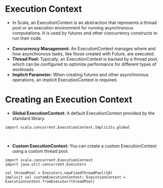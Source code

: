 # Execution Context
- In Scala, an ExecutionContext is an abstraction that represents a thread pool or an execution environment for running asynchronous computations. It is used by futures and other concurrency constructs to run their code.<br><br>
- <b>Concurrency Management:</b> An ExecutionContext manages where and how asynchronous tasks, like those created with Future, are executed.
- <b>Thread Pool:</b> Typically, an ExecutionContext is backed by a thread pool, which can be configured to optimize performance for different types of workloads.
- <b>Implicit Parameter:</b> When creating futures and other asynchronous operations, an implicit ExecutionContext is required.

# Creating an Execution Context

- <b>Global ExecutionContext:</b> A default ExecutionContext provided by the standard library.
```
import scala.concurrent.ExecutionContext.Implicits.global
``` 
<br>

- <b>Custom ExecutionContext:</b> You can create a custom ExecutionContext using a custom thread pool.
```chatinput
import scala.concurrent.ExecutionContext
import java.util.concurrent.Executors

val threadPool = Executors.newFixedThreadPool(10)
implicit val customExecutionContext: ExecutionContext = ExecutionContext.fromExecutor(threadPool)
```